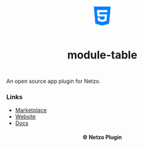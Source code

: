 <div align="center">
  <a href="https://netzo.io" target="_blank" >
    <img height="50" src="https://raw.githubusercontent.com/netzoio/netzo/main/plugins/modules/module-table/src/assets/icon.png" style="margin: 12px 0px" />
  </a>

  <h1 style="padding: 6px 0px 24px 0px">module-table</h1>
</div>

An open source app plugin for Netzo.

### Links

- [Marketplace](https://app.netzo.io/marketplace/service-standard-servicename)
- [Website](https://netzo.io)
- [Docs](https://netzo.io/docs/introduction)

<div align="center">
  <h4>© Netzo Plugin</h4>
</div>
